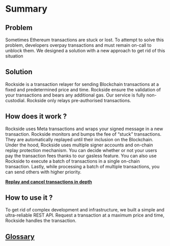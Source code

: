 # Summary‌

## Problem
Sometimes Ethereum transactions are stuck or lost.
To attempt to solve this problem, developers overpay transactions and must remain on-call to unblock them.
We designed a solution with a new approach to get rid of this situation

## Solution
Rockside is a transaction relayer for sending Blockchain transactions at a fixed and predetermined price and time.
Rockside ensure the validation of your transactions and bears any additional gas.
Our service is fully non-custodial. Rockside only relays pre-authorised transactions.

## How does it work ?

Rockside uses Meta transactions and wraps your signed message in a new  transaction.
Rockside monitors and bumps the fee of “stuck” transactions. They are automatically replayed until their inclusion on the Blockchain.
Under the hood, Rockside uses multiple signer accounts and on-chain replay protection mechanism.
You can decide whether or not your users pay the transaction fees thanks to our gasless feature.
You can also use Rockside to execute a batch of  transactions in a single on-chain transaction.
Lastly, while processing a batch of multiple transactions, you can send others with higher priority.

[**Replay and cancel transactions in depth**](replay/README.md)

## How to use it ?

To get rid of complex development and infrastructure, we built a simple and ultra-reliable REST API. 
Request a transaction at a maximum price and time, Rockside handles the transaction.

## [Glossary](GLOSSARY.md)
